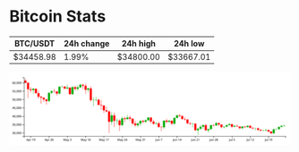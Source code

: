 # Bitcoin Stats

BTC/USDT|24h change|24h high|24h low|
|---|---|---|---|
|$34458.98|1.99%|$34800.00|$33667.01|

<img src="./chart.svg">
